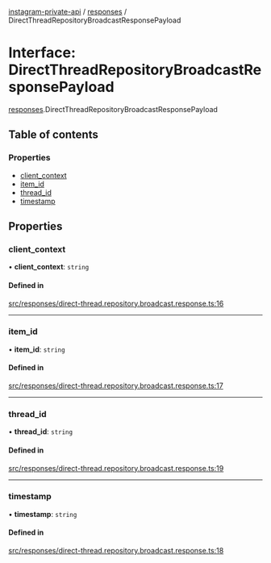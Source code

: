 [instagram-private-api](../../README.md) / [responses](../../modules/responses.md) / DirectThreadRepositoryBroadcastResponsePayload

# Interface: DirectThreadRepositoryBroadcastResponsePayload

[responses](../../modules/responses.md).DirectThreadRepositoryBroadcastResponsePayload

## Table of contents

### Properties

- [client\_context](DirectThreadRepositoryBroadcastResponsePayload.md#client_context)
- [item\_id](DirectThreadRepositoryBroadcastResponsePayload.md#item_id)
- [thread\_id](DirectThreadRepositoryBroadcastResponsePayload.md#thread_id)
- [timestamp](DirectThreadRepositoryBroadcastResponsePayload.md#timestamp)

## Properties

### client\_context

• **client\_context**: `string`

#### Defined in

[src/responses/direct-thread.repository.broadcast.response.ts:16](https://github.com/Nerixyz/instagram-private-api/blob/b3351b9/src/responses/direct-thread.repository.broadcast.response.ts#L16)

___

### item\_id

• **item\_id**: `string`

#### Defined in

[src/responses/direct-thread.repository.broadcast.response.ts:17](https://github.com/Nerixyz/instagram-private-api/blob/b3351b9/src/responses/direct-thread.repository.broadcast.response.ts#L17)

___

### thread\_id

• **thread\_id**: `string`

#### Defined in

[src/responses/direct-thread.repository.broadcast.response.ts:19](https://github.com/Nerixyz/instagram-private-api/blob/b3351b9/src/responses/direct-thread.repository.broadcast.response.ts#L19)

___

### timestamp

• **timestamp**: `string`

#### Defined in

[src/responses/direct-thread.repository.broadcast.response.ts:18](https://github.com/Nerixyz/instagram-private-api/blob/b3351b9/src/responses/direct-thread.repository.broadcast.response.ts#L18)
